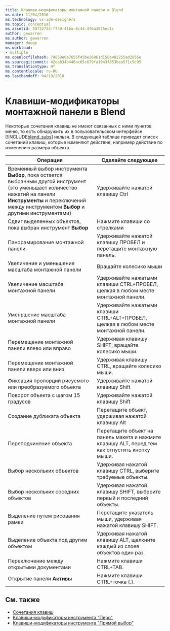 ```yaml
---
title: Клавиши-модификаторы монтажной панели в Blend
ms.date: 11/04/2016
ms.technology: vs-ide-designers
ms.topic: conceptual
ms.assetid: 50732733-ff49-41ba-8c44-4f6a3875ec1c
author: gewarren
ms.author: gewarren
manager: douge
ms.workload:
- multiple
ms.openlocfilehash: 74859e0a7655f45be26061d158e482255ad2855e
ms.sourcegitcommit: 42ea834b446ac65c679fa1043f853bea5f1c9c95
ms.translationtype: HT
ms.contentlocale: ru-RU
ms.lasthandoff: 04/19/2018
---
```

# <a name="artboard-modifier-keys-in-blend"></a>Клавиши-модификаторы монтажной панели в Blend
Некоторые сочетания клавиш не имеют связанных с ними пунктов меню, то есть обнаружить их в пользовательском интерфейсе [!INCLUDE[blend_subs](../debugger/includes/blend_subs_md.md)] нельзя. В следующей таблице приведет список сочетаний клавиш, которые изменяют действие, например действие по изменению размера объекта.

|Операция|Сделайте следующее|
|-----------------------|-------------|
|Временный выбор инструмента **Выбор**, пока остается выбранным другой инструмент (это уменьшает количество нажатий на панели **Инструменты** и переключений между инструментом **Выбор** и другими инструментами)|Удерживайте нажатой клавишу Ctrl|
|Сдвиг выделенных объектов, пока выбран инструмент **Выбор**|Нажмите клавиши со стрелками|
|Панорамирование монтажной панели|Удерживайте нажатой клавишу ПРОБЕЛ и перетащите монтажную панель.|
|Увеличение и уменьшение масштаба монтажной панели|Вращайте колесико мыши|
|Увеличение масштаба монтажной панели|Удерживайте нажатыми клавиши CTRL+ПРОБЕЛ, щелкая в любом месте монтажной панели.|
|Уменьшение масштаба монтажной панели|Удерживайте нажатыми клавиши CTRL+ALT+ПРОБЕЛ, щелкая в любом месте монтажной панели.|
|Перемещение монтажной панели влево или вправо|Удерживая клавишу SHIFT, вращайте колесико мыши.|
|Перемещение монтажной панели вверх или вниз|Удерживая клавишу CTRL, вращайте колесико мыши.|
|Фиксация пропорций рисуемого или преобразуемого объекта|Удерживайте нажатой клавишу Shift|
|Поворот объекта с шагом 15 градусов|Удерживайте нажатой клавишу Shift|
|Создание дубликата объекта|Перетащите объект, удерживая нажатой клавишу Alt|
|Переподчинение объекта|Перетащите объект на панель макета и нажмите клавишу ALT, перед тем как отпустить кнопку мыши.|
|Выбор нескольких объектов|Удерживая нажатой клавишу CTRL, выберите требуемые объекты.|
|Выбор нескольких соседних объектов|Удерживая нажатой клавишу SHIFT, выберите первый и последний объекты.|
|Выделение путем рисования рамки|Перетащите указатель мыши, удерживая нажатой клавишу SHIFT.|
|Выделение объекта под другим объектом|Удерживая нажатой клавишу ALT, щелкните каждый из слоев объектов один раз.|
|Переключение между открытыми документами|Нажмите клавиши CTRL+TAB.|
|Открытие панели **Активы**|Нажмите клавиши CTRL+точка (.).|

## <a name="see-also"></a>См. также

- [Сочетания клавиш](../designers/keyboard-shortcuts-in-blend.md)
- [Клавиши-модификаторы инструмента "Перо"](../designers/pen-tool-modifier-keys-in-blend.md)
- [Клавиши-модификаторы инструмента "Прямой выбор"](../designers/direct-selection-tool-modifier-keys-in-blend.md)